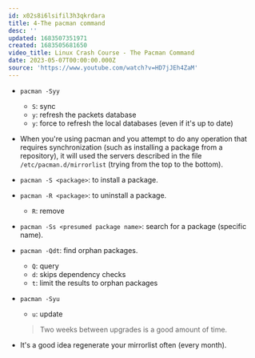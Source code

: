 ```yaml
---
id: x02s8i6lsifil3h3qkrdara
title: 4-The pacman command
desc: ''
updated: 1683507351971
created: 1683505681650
video_title: Linux Crash Course - The Pacman Command
date: 2023-05-07T00:00:00.000Z
source: 'https://www.youtube.com/watch?v=HD7jJEh4ZaM'
---
```


- `pacman -Syy`

    - `S`: sync
    - `y`: refresh the packets database
    - `y`: force to refresh the local databases (even if it's up to date)

- When you're using pacman and you attempt to do any operation that requires synchronization (such as installing a package from a repository), it will used the servers described in the file `/etc/pacman.d/mirrorlist` (trying from the top to the bottom).

- `pacman -S <package>`: to install a package.

- `pacman -R <package>`: to uninstall a package.

    - `R`: remove

- `pacman -Ss <presumed package name>`: search for a package (specific name).

- `pacman -Qdt`: find orphan packages.

    - `Q`: query
    - `d`: skips dependency checks
    - `t`: limit the results to orphan packages

- `pacman -Syu`

    - `u`: update

    > Two weeks between upgrades is a good amount of time.

- It's a good idea regenerate your mirrorlist often (every month).